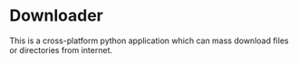 # Downloader
This is a cross-platform python application which can mass download files or directories from internet.
